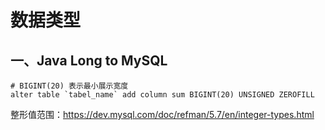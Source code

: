 # 数据类型
## 一、Java Long to MySQL
```mysql
# BIGINT(20) 表示最小展示宽度
alter table `tabel_name` add column sum BIGINT(20) UNSIGNED ZEROFILL
```
整形值范围：https://dev.mysql.com/doc/refman/5.7/en/integer-types.html
